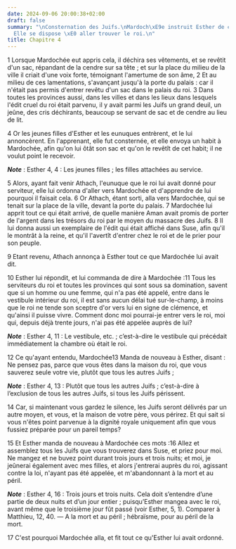 ```yaml
---
date: 2024-09-06 20:00:38+02:00
draft: false
summary: "\nConsternation des Juifs.\nMardoch\xE9e instruit Esther de ce qui se passait.\n\
  Elle se dispose \xE0 aller trouver le roi.\n"
title: Chapitre 4
---
```





1 Lorsque Mardochée eut appris cela, il déchira ses vêtements, et se revêtit d'un sac, répandant de la cendre sur sa tête ; et sur la place du milieu de la ville il criait d'une voix forte, témoignant l'amertume de son âme, 2 Et au milieu de ces lamentations, s'avançant jusqu'à la porte du palais : car il n'était pas permis d'entrer revêtu d'un sac dans le palais du roi. 3 Dans toutes les provinces aussi, dans les villes et dans les lieux dans lesquels l'édit cruel du roi était parvenu, il y avait parmi les Juifs un grand deuil, un jeûne, des cris déchirants, beaucoup se servant de sac et de cendre au lieu de lit.


4 Or les jeunes filles d'Esther et les eunuques entrèrent, et le lui annoncèrent. En l'apprenant, elle fut consternée, et elle envoya un habit à Mardochée, afin qu'on lui ôtât son sac et qu'on le revêtît de cet habit; il ne voulut point le recevoir.

***Note*** :  Esther 4, 4 : Les jeunes filles ; les filles attachées au service.

5 Alors, ayant fait venir Athach, l'eunuque que le roi lui avait donné pour serviteur, elle lui ordonna d'aller vers Mardochée et d'apprendre de lui pourquoi il faisait cela. 6 Or Athach, étant sorti, alla vers Mardochée, qui se tenait sur la place de la ville, devant la porte du palais. 7 Mardochée lui apprit tout ce qui était arrivé, de quelle manière Aman avait promis de porter de l'argent dans les trésors du roi par le moyen du massacre des Juifs. 8 Il lui donna aussi un exemplaire de l'édit qui était affiché dans Suse, afin qu'il le montrât à la reine, et qu'il l'avertît d'entrer chez le roi et de le prier pour son peuple.


9 Etant revenu, Athach annonça à Esther tout ce que Mardochée lui avait dit.


10 Esther lui répondit, et lui commanda de dire à Mardochée :11 Tous les serviteurs du roi et toutes les provinces qui sont sous sa domination, savent que si un homme ou une femme, qui n'a pas été appelé, entre dans le vestibule intérieur du roi, il est sans aucun délai tué sur-le-champ, à moins que le roi ne tende son sceptre d'or vers lui en signe de clémence, et qu'ainsi il puisse vivre. Comment donc moi pourrai-je entrer vers le roi, moi qui, depuis déjà trente jours, n'ai pas été appelée auprès de lui?

***Note*** :  Esther 4, 11 : Le vestibule, etc. ; c’est-à-dire le vestibule qui précédait immédiatement la chambre où était le roi.


12 Ce qu'ayant entendu, Mardochée13 Manda de nouveau à Esther, disant : Ne pensez pas, parce que vous êtes dans la maison du roi, que vous sauverez seule votre vie, plutôt que tous les autres Juifs ;

***Note*** :  Esther 4, 13 : Plutôt que tous les autres Juifs ; c’est-à-dire à l’exclusion de tous les autres Juifs, si tous les Juifs périssent.

14 Car, si maintenant vous gardez le silence, les Juifs seront délivrés par un autre moyen, et vous, et la maison de votre père, vous périrez. Et qui sait si vous n'êtes point parvenue à la dignité royale uniquement afin que vous fussiez préparée pour un pareil temps?


15 Et Esther manda de nouveau à Mardochée ces mots :16 Allez et assemblez tous les Juifs que vous trouverez dans Suse, et priez pour moi. Ne mangez et ne buvez point durant trois jours et trois nuits; et moi, je jeûnerai également avec mes filles, et alors j'entrerai auprès du roi, agissant contre la loi, n'ayant pas été appelée, et m'abandonnant à la mort et au péril.

***Note*** :  Esther 4, 16 : Trois jours et trois nuits. Cela doit s’entendre d’une partie de deux nuits et d’un jour entier ; puisqu’Esther mangea avec le roi, avant même que le troisième jour fût passé (voir Esther, 5, 1). Comparer à Matthieu, 12, 40. ― A la mort et au péril ; hébraïsme, pour au péril de la mort.


17 C'est pourquoi Mardochée alla, et fit tout ce qu'Esther lui avait ordonné.

